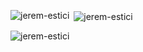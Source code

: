 <p align="left">
</p>

<p><img align="left" src="https://github-readme-stats.vercel.app/api/top-langs?username=jerem-estici&show_icons=true&theme=synthwave&locale=fr&layout=compact" alt="jerem-estici" /></p>

<p>&nbsp;<img align="center" src="https://github-readme-stats.vercel.app/api?username=jerem-estici&show_icons=true&theme=synthwave&locale=fr" alt="jerem-estici" /></p>

<p><img align="center" src="https://github-readme-streak-stats.herokuapp.com/?user=jerem-estici&theme=dark" alt="jerem-estici" /></p>
